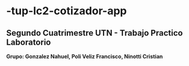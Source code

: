 <h1> -tup-lc2-cotizador-app</h1>
<h2>Segundo Cuatrimestre UTN - Trabajo Practico Laboratorio</h2
<h3><b>Grupo: Gonzalez Nahuel, Poli Veliz Francisco, Ninotti Cristian</b></h3>
